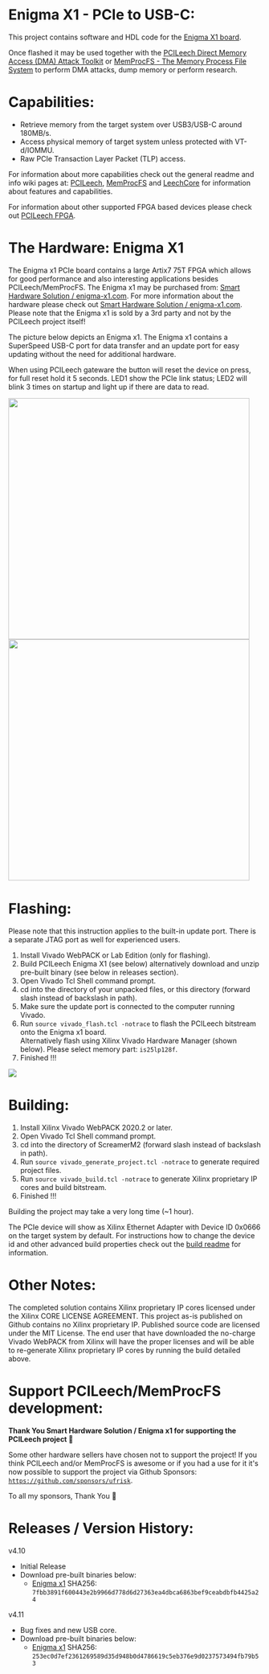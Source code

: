 Enigma X1 - PCIe to USB-C:
=================
This project contains software and HDL code for the [Enigma X1 board](https://enigma-x1.com/).

Once flashed it may be used together with the [PCILeech Direct Memory Access (DMA) Attack Toolkit](https://github.com/ufrisk/pcileech/) or [MemProcFS - The Memory Process File System](https://github.com/ufrisk/MemProcFS/) to perform DMA attacks, dump memory or perform research.


Capabilities:
=================
* Retrieve memory from the target system over USB3/USB-C around 180MB/s.
* Access physical memory of target system unless protected with VT-d/IOMMU.
* Raw PCIe Transaction Layer Packet (TLP) access.

For information about more capabilities check out the general readme and info wiki pages at: [PCILeech](https://github.com/ufrisk/pcileech/), [MemProcFS](https://github.com/ufrisk/MemProcFS/) and [LeechCore](https://github.com/ufrisk/LeechCore/) for information about features and capabilities.

For information about other supported FPGA based devices please check out [PCILeech FPGA](https://github.com/ufrisk/pcileech-fpga/).


The Hardware: Enigma X1
========================
The Enigma x1 PCIe board contains a large Artix7 75T FPGA which allows for good performance and also interesting applications besides PCILeech/MemProcFS. The Enigma x1 may be purchased from: [Smart Hardware Solution / enigma-x1.com](https://enigma-x1.com/). For more information about the hardware please check out [Smart Hardware Solution / enigma-x1.com](https://enigma-x1.com/). Please note that the Enigma x1 is sold by a 3rd party and not by the PCILeech project itself!

The picture below depicts an Enigma x1. The Enigma x1 contains a SuperSpeed USB-C port for data transfer and an update port for easy updating without the need for additional hardware.

When using PCILeech gateware the button will reset the device on press, for full reset hold it 5 seconds. LED1 show the PCIe link status; LED2 will blink 3 times on startup and light up if there are data to read.

<img src="https://gist.githubusercontent.com/ufrisk/c5ba7b360335a13bbac2515e5e7bb9d7/raw/bb6d57bcb214b7ac0252b0a175885d55cc0438c2/enigmax1.jpg" height=480/><img src="https://gist.githubusercontent.com/ufrisk/c5ba7b360335a13bbac2515e5e7bb9d7/raw/18b31ebe0823b05744353694ced79a51294057ce/enigmax1-2.jpg" height=480/>


Flashing:
=================
Please note that this instruction applies to the built-in update port. There is a separate JTAG port as well for experienced users.
1) Install Vivado WebPACK or Lab Edition (only for flashing).
2) Build PCILeech Enigma X1 (see below) alternatively download and unzip pre-built binary (see below in releases section).
3) Open Vivado Tcl Shell command prompt.
4) cd into the directory of your unpacked files, or this directory (forward slash instead of backslash in path).
5) Make sure the update port is connected to the computer running Vivado.
6) Run `source vivado_flash.tcl -notrace` to flash the PCILeech bitstream onto the Enigma x1 board.<br>
   Alternatively flash using Xilinx Vivado Hardware Manager (shown below). Please select memory part: `is25lp128f`.
7) Finished !!!

<img src="https://gist.githubusercontent.com/ufrisk/c5ba7b360335a13bbac2515e5e7bb9d7/raw/a2372c9df7b0aa078f682abfbdf11ab30f4a49ca/enigmax1_flash.png"/>


Building:
=================
1) Install Xilinx Vivado WebPACK 2020.2 or later.
2) Open Vivado Tcl Shell command prompt.
3) cd into the directory of ScreamerM2 (forward slash instead of backslash in path).
4) Run `source vivado_generate_project.tcl -notrace` to generate required project files.
5) Run `source vivado_build.tcl -notrace` to generate Xilinx proprietary IP cores and build bitstream.
6) Finished !!!

Building the project may take a very long time (~1 hour).

The PCIe device will show as Xilinx Ethernet Adapter with Device ID 0x0666 on the target system by default. For instructions how to change the device id and other advanced build properties check out the [build readme](build.md) for information.


Other Notes:
=================
The completed solution contains Xilinx proprietary IP cores licensed under the Xilinx CORE LICENSE AGREEMENT. This project as-is published on Github contains no Xilinx proprietary IP. Published source code are licensed under the MIT License. The end user that have downloaded the no-charge Vivado WebPACK from Xilinx will have the proper licenses and will be able to re-generate Xilinx proprietary IP cores by running the build detailed above.


Support PCILeech/MemProcFS development:
=======================================
**Thank You Smart Hardware Solution / Enigma x1 for supporting the PCILeech project :sparkling_heart:**

Some other hardware sellers have chosen not to support the project! If you think PCILeech and/or MemProcFS is awesome or if you had a use for it it's now possible to support the project via Github Sponsors: [`https://github.com/sponsors/ufrisk`](https://github.com/sponsors/ufrisk).

To all my sponsors, Thank You :sparkling_heart:


Releases / Version History:
=================
v4.10
* Initial Release
* Download pre-built binaries below:
  * [Enigma x1](https://mega.nz/file/FfwyWBoI#SNNV4k-K11Hr39hvrNVNdPGWi4ZBxMPG3wnHftp4MBo) SHA256: `7fbb3891f600443e2b9966d778d6d27363ea4dbca6863bef9ceabdbfb4425a24`

v4.11
* Bug fixes and new USB core.
* Download pre-built binaries below:
  * [Enigma x1](https://mega.nz/file/BTIAVDQR#62Fu-9VRJv-zSZH-IFzz-eWiP9wzFCjCtNocIDYIstQ) SHA256: `253ec0d7ef2361269589d35d948b0d4786619c5eb376e9d0237573494fb79b53`

